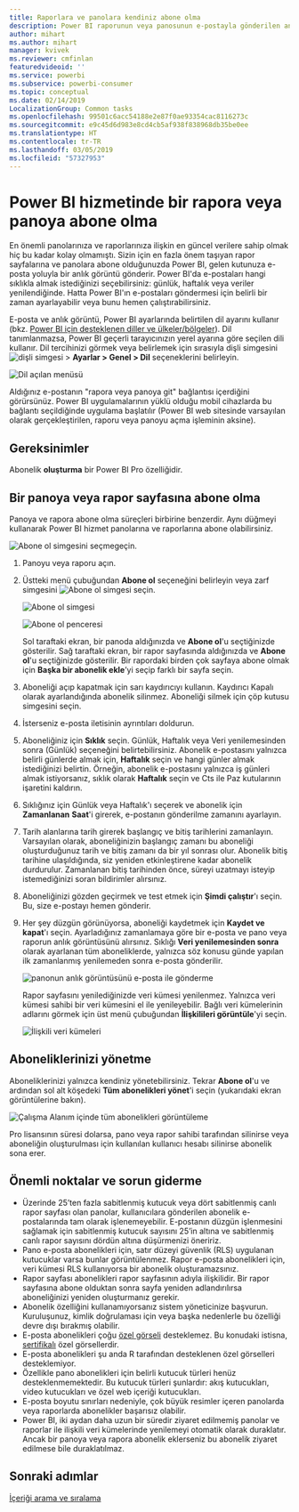 ```yaml
---
title: Raporlara ve panolara kendiniz abone olma
description: Power BI raporunun veya panosunun e-postayla gönderilen anlık görüntüsüne kendinizi ve iş arkadaşlarınızı abone yapmayı öğrenin.
author: mihart
ms.author: mihart
manager: kvivek
ms.reviewer: cmfinlan
featuredvideoid: ''
ms.service: powerbi
ms.subservice: powerbi-consumer
ms.topic: conceptual
ms.date: 02/14/2019
LocalizationGroup: Common tasks
ms.openlocfilehash: 99501c6acc54188e2e87f0ae93354cac8116273c
ms.sourcegitcommit: e9c45d6d983e8cd4cb5af938f838968db35be0ee
ms.translationtype: HT
ms.contentlocale: tr-TR
ms.lasthandoff: 03/05/2019
ms.locfileid: "57327953"
---
```

# <a name="subscribe-to-a-report-or-dashboard-in-power-bi-service"></a>Power BI hizmetinde bir rapora veya panoya abone olma 
En önemli panolarınıza ve raporlarınıza ilişkin en güncel verilere sahip olmak hiç bu kadar kolay olmamıştı. Sizin için en fazla önem taşıyan rapor sayfalarına ve panolara abone olduğunuzda Power BI, gelen kutunuza e-posta yoluyla bir anlık görüntü gönderir. Power BI'da e-postaları hangi sıklıkla almak istediğinizi seçebilirsiniz: günlük, haftalık veya veriler yenilendiğinde. Hatta Power BI'ın e-postaları göndermesi için belirli bir zaman ayarlayabilir veya bunu hemen çalıştırabilirsiniz.  

E-posta ve anlık görüntü, Power BI ayarlarında belirtilen dil ayarını kullanır (bkz. [Power BI için desteklenen diller ve ülkeler/bölgeler](../supported-languages-countries-regions.md)). Dil tanımlanmazsa, Power BI geçerli tarayıcınızın yerel ayarına göre seçilen dili kullanır. Dil tercihinizi görmek veya belirlemek için sırasıyla dişli simgesini ![dişli simgesi](./media/end-user-subscribe/power-bi-settings-icon.png) > **Ayarlar > Genel > Dil** seçeneklerini belirleyin. 

![Dil açılan menüsü](./media/end-user-subscribe/power-bi-language.png)

Aldığınız e-postanın "rapora veya panoya git" bağlantısı içerdiğini görürsünüz. Power BI uygulamalarının yüklü olduğu mobil cihazlarda bu bağlantı seçildiğinde uygulama başlatılır (Power BI web sitesinde varsayılan olarak gerçekleştirilen, raporu veya panoyu açma işleminin aksine).


## <a name="requirements"></a>Gereksinimler
Abonelik **oluşturma** bir Power BI Pro özelliğidir.   

## <a name="subscribe-to-a-dashboard-or-a-report-page"></a>Bir panoya veya rapor sayfasına abone olma
Panoya ve rapora abone olma süreçleri birbirine benzerdir. Aynı düğmeyi kullanarak Power BI hizmet panolarına ve raporlarına abone olabilirsiniz.
 
![Abone ol simgesini seçme](./media/end-user-subscribe/power-bi-subscribe-orientation.png)geçin.

1. Panoyu veya raporu açın.
2. Üstteki menü çubuğundan **Abone ol** seçeneğini belirleyin veya zarf simgesini ![Abone ol simgesi](./media/end-user-subscribe/power-bi-icon-envelope.png) seçin.
   
   ![Abone ol simgesi](./media/end-user-subscribe/power-bi-subscribe-icon.png)

   ![Abone ol penceresi](./media/end-user-subscribe/power-bi-emails-new.png)
    
    Sol taraftaki ekran, bir panoda aldığınızda ve **Abone ol**'u seçtiğinizde gösterilir. Sağ taraftaki ekran, bir rapor sayfasında aldığınızda ve **Abone ol**'u seçtiğinizde gösterilir. Bir rapordaki birden çok sayfaya abone olmak için **Başka bir abonelik ekle**’yi seçip farklı bir sayfa seçin. 

4. Aboneliği açıp kapatmak için sarı kaydırıcıyı kullanın.  Kaydırıcı Kapalı olarak ayarlandığında abonelik silinmez. Aboneliği silmek için çöp kutusu simgesini seçin.

4. İsterseniz e-posta iletisinin ayrıntıları doldurun. 

5. Aboneliğiniz için **Sıklık** seçin.  Günlük, Haftalık veya Veri yenilemesinden sonra (Günlük) seçeneğini belirtebilirsiniz.  Abonelik e-postasını yalnızca belirli günlerde almak için, **Haftalık** seçin ve hangi günler almak istediğinizi belirtin.  Örneğin, abonelik e-postasını yalnızca iş günleri almak istiyorsanız, sıklık olarak **Haftalık** seçin ve Cts ile Paz kutularının işaretini kaldırın.   

6. Sıklığınız için Günlük veya Haftalık'ı seçerek ve abonelik için **Zamanlanan** **Saat**'i girerek, e-postanın gönderilme zamanını ayarlayın.   

7. Tarih alanlarına tarih girerek başlangıç ve bitiş tarihlerini zamanlayın. Varsayılan olarak, aboneliğinizin başlangıç zamanı bu aboneliği oluşturduğunuz tarih ve bitiş zamanı da bir yıl sonrası olur. Abonelik bitiş tarihine ulaşıldığında, siz yeniden etkinleştirene kadar abonelik durdurulur.  Zamanlanan bitiş tarihinden önce, süreyi uzatmayı isteyip istemediğinizi soran bildirimler alırsınız.     

8. Aboneliğinizi gözden geçirmek ve test etmek için **Şimdi çalıştır**'ı seçin.  Bu, size e-postayı hemen gönderir. 

8. Her şey düzgün görünüyorsa, aboneliği kaydetmek için **Kaydet ve kapat**'ı seçin. Ayarladığınız zamanlamaya göre bir e-posta ve pano veya raporun anlık görüntüsünü alırsınız. Sıklığı **Veri yenilemesinden sonra** olarak ayarlanan tüm aboneliklerde, yalnızca söz konusu günde yapılan ilk zamanlanmış yenilemeden sonra e-posta gönderilir.
   
   ![panonun anlık görüntüsünü e-posta ile gönderme](media/end-user-subscribe/power-bi-subscribe-email.png)
   
    Rapor sayfasını yenilediğinizde veri kümesi yenilenmez. Yalnızca veri kümesi sahibi bir veri kümesini el ile yenileyebilir. Bağlı veri kümelerinin adlarını görmek için üst menü çubuğundan **İlişkilileri görüntüle**'yi seçin.
   
    ![İlişkili veri kümeleri](./media/end-user-subscribe/power-bi-view-related-screen.png)


## <a name="manage-your-subscriptions"></a>Aboneliklerinizi yönetme
Aboneliklerinizi yalnızca kendiniz yönetebilirsiniz. Tekrar **Abone ol**'u ve ardından sol alt köşedeki **Tüm abonelikleri yönet**'i seçin (yukarıdaki ekran görüntülerine bakın). 

![Çalışma Alanım içinde tüm abonelikleri görüntüleme](./media/end-user-subscribe/power-bi-manage.png)

Pro lisansının süresi dolarsa, pano veya rapor sahibi tarafından silinirse veya aboneliğin oluşturulması için kullanılan kullanıcı hesabı silinirse abonelik sona erer.

## <a name="considerations-and-troubleshooting"></a>Önemli noktalar ve sorun giderme
* Üzerinde 25’ten fazla sabitlenmiş kutucuk veya dört sabitlenmiş canlı rapor sayfası olan panolar, kullanıcılara gönderilen abonelik e-postalarında tam olarak işlenemeyebilir. E-postanın düzgün işlenmesini sağlamak için sabitlenmiş kutucuk sayısını 25’in altına ve sabitlenmiş canlı rapor sayısını dördün altına düşürmenizi öneririz.  
* Pano e-posta abonelikleri için, satır düzeyi güvenlik (RLS) uygulanan kutucuklar varsa bunlar görüntülenmez.  Rapor e-posta abonelikleri için, veri kümesi RLS kullanıyorsa bir abonelik oluşturamazsınız.
* Rapor sayfası abonelikleri rapor sayfasının adıyla ilişkilidir. Bir rapor sayfasına abone olduktan sonra sayfa yeniden adlandırılırsa aboneliğinizi yeniden oluşturmanız gerekir.
* Abonelik özelliğini kullanamıyorsanız sistem yöneticinize başvurun. Kuruluşunuz, kimlik doğrulaması için veya başka nedenlerle bu özelliği devre dışı bırakmış olabilir.  
* E-posta abonelikleri çoğu [özel görseli](../power-bi-custom-visuals.md) desteklemez.  Bu konudaki istisna, [sertifikalı](../power-bi-custom-visuals-certified.md) özel görsellerdir.  
* E-posta abonelikleri şu anda R tarafından desteklenen özel görselleri desteklemiyor.  
* Özellikle pano abonelikleri için belirli kutucuk türleri henüz desteklenmemektedir.  Bu kutucuk türleri şunlardır: akış kutucukları, video kutucukları ve özel web içeriği kutucukları.     
* E-posta boyutu sınırları nedeniyle, çok büyük resimler içeren panolarda veya raporlarda abonelikler başarısız olabilir.    
* Power BI, iki aydan daha uzun bir süredir ziyaret edilmemiş panolar ve raporlar ile ilişkili veri kümelerinde yenilemeyi otomatik olarak duraklatır.  Ancak bir panoya veya rapora abonelik eklerseniz bu abonelik ziyaret edilmese bile duraklatılmaz.    

## <a name="next-steps"></a>Sonraki adımlar

[İçeriği arama ve sıralama](end-user-search-sort.md)
